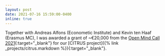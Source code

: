 ```yaml
---
layout: post
date: 2021-07-16 15:59:00-0400
inline: true
---
```


Together with Andreas Alfons (Econometic Institute) and Kevin ten Haaf (Erasmus MC), I was awarded a grant of ~€20,000 from the [Open Mind Call 2021](https://www.tudelft.nl/evenementen/2021/tbm/open-mind-call-2021-health-and-technology){:target="_blank"} for our [CITRUS project]({% link _projects/citrus.markdown %}){:target="_blank"}.
